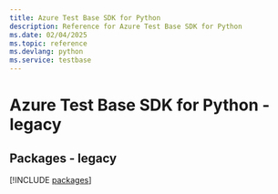 ```yaml
---
title: Azure Test Base SDK for Python
description: Reference for Azure Test Base SDK for Python
ms.date: 02/04/2025
ms.topic: reference
ms.devlang: python
ms.service: testbase
---
```

# Azure Test Base SDK for Python - legacy
## Packages - legacy
[!INCLUDE [packages](test-base-index.md)]